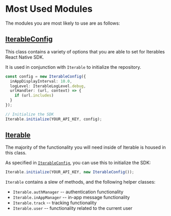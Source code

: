 # Most Used Modules

The modules you are most likely to use are as follows:

## [IterableConfig](/classes/index.IterableConfig.html)
This class contains a variety of options that you are able to set for Iterables
React Native SDK.

It is used in conjunction with `Iterable` to initialize the repository.

```ts
const config = new IterableConfig({
  inAppDisplayInterval: 10.0,
  logLevel: IterableLogLevel.debug,
  urlHandler: (url, context) => {
    if (url.includes)
  }
});

// Initialize the SDK
Iterable.initialize(YOUR_API_KEY, config);
```

## [Iterable](/classes/index.Iterable.html)

The majority of the functionality you will need inside of Iterable is housed in
this class.

As specified in [`IterableConfig`](#IterableConfig), you can use this to
initialize the SDK:

```typescript
Iterable.initialize(YOUR_API_KEY, new IterableConfig());
```

`Iterable` contains a slew of methods, and the following helper classes:
- `Iterable.authManager` -- authentication functionality
- `Iterable.inAppManager` -- in-app message functionality
- `Iterable.track` -- tracking functionality
- `Iterable.user` -- functionality related to the current user

